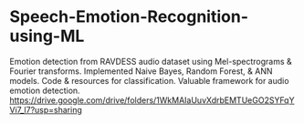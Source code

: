 # Speech-Emotion-Recognition-using-ML
 Emotion detection from RAVDESS audio dataset using Mel-spectrograms &amp; Fourier transforms. Implemented Naive Bayes, Random Forest, &amp; ANN models. Code &amp; resources for classification. Valuable framework for audio emotion detection.
https://drive.google.com/drive/folders/1WkMAIaUuvXdrbEMTUeGO2SYFqYVi7_l7?usp=sharing
